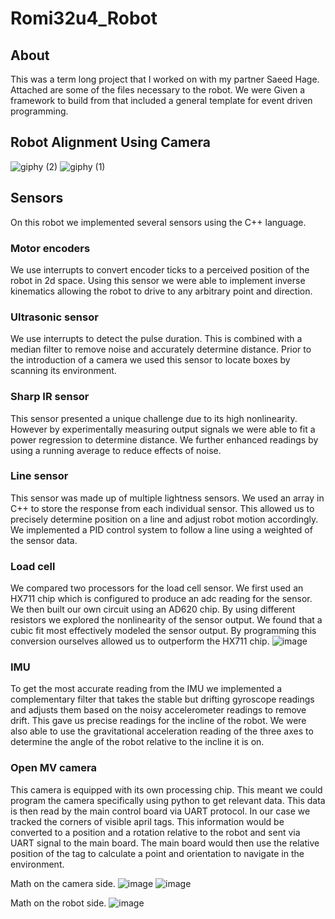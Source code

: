 # Romi32u4_Robot
## About
This was a term long project that I worked on with my partner Saeed Hage. Attached are some of the files necessary to the robot. We were Given a framework to build from that included a general template for event driven programming. 

## Robot Alignment Using Camera
![giphy (2)](https://github.com/user-attachments/assets/0e416bc5-1e19-4ad1-bb14-6e7857c9ddda)
![giphy (1)](https://github.com/user-attachments/assets/1df4eb0c-df65-4fd4-9e91-22534bda6871)

## Sensors
On this robot we implemented several sensors using the C++ language. 
### Motor encoders 
We use interrupts to convert encoder ticks to a perceived position of the robot in 2d space. Using this sensor we were able to implement inverse kinematics allowing the robot to drive to any arbitrary point and direction. 
### Ultrasonic sensor 
We use interrupts to detect the pulse duration. This is combined with a median filter to remove noise and accurately determine distance. Prior to the introduction of a camera we used this sensor to locate boxes by scanning its environment. 
### Sharp IR sensor
This sensor presented a unique challenge due to its high nonlinearity. However by experimentally measuring output signals we were able to fit a power regression to determine distance. We further enhanced readings by using a running average to reduce effects of noise. 
### Line sensor
This sensor was made up of multiple lightness sensors. We used an array in C++ to store the response from each individual sensor. This allowed us to precisely determine position on a line and adjust robot motion accordingly. We implemented a PID control system to follow a line using a weighted of the sensor data. 
### Load cell
We compared two processors for the load cell sensor. We first used an HX711 chip which is configured to produce an adc reading for the sensor. We then built our own circuit using an AD620 chip. By using different resistors we explored the nonlinearity of the sensor output. We found that a cubic fit most effectively modeled the sensor output. By programming this conversion ourselves allowed us to outperform the HX711 chip. 
![image](https://github.com/user-attachments/assets/e771f976-4426-4d62-b101-f4c1508bc445)
### IMU
To get the most accurate reading from the IMU we implemented a complementary filter that takes the stable but drifting gyroscope readings and adjusts them based on the noisy accelerometer readings to remove drift. This gave us precise readings for the incline of the robot. We were also able to use the gravitational acceleration reading of the three axes to determine the angle of the robot relative to the incline it is on. 
### Open MV camera
This camera is equipped with its own processing chip. This meant we could program the camera specifically using python to get relevant data. This data is then read by the main control board via UART protocol. In our case we tracked the corners of visible april tags. This information would be converted to a position and a rotation relative to the robot and sent via UART signal to the main board. The main board would then use the relative position of the tag to calculate a point and orientation to navigate in the environment.

Math on the camera side.
![image](https://github.com/user-attachments/assets/e3774bbd-19de-4ae9-8a40-eaa0d5796b9f)
![image](https://github.com/user-attachments/assets/ef0bf3a6-9f4c-4ac2-9ebd-c9d8dd9231db)

Math on the robot side.
![image](https://github.com/user-attachments/assets/31f9a8d2-5879-4103-9016-3cd2993424e0)

 
